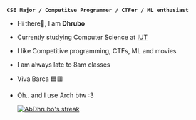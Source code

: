 <!--
## Hi there 👋

<!--
**AbDhrubo/AbDhrubo** is a ✨ _special_ ✨ repository because its `README.md` (this file) appears on your GitHub profile.

Here are some ideas to get you started:

- 🔭 I’m currently working on ...
- 🌱 I’m currently learning ...
- 👯 I’m looking to collaborate on ...
- 🤔 I’m looking for help with ...
- 💬 Ask me about ...
- 📫 How to reach me: ...
- 😄 Pronouns: ...
- ⚡ Fun fact: ...
-->

**`CSE Major / Competitve Programmer / CTFer / ML enthusiast`**
 
- Hi there👋, I am **Dhrubo**
- Currently studying Computer Science at [IUT](https://www.iutoic-dhaka.edu/)
- I like Competitive programming, CTFs, ML and movies 
- I am always late to 8am classes
- Viva Barca 🟦🟥
- Oh.. and I use Arch btw :3


  <!-- GitHub Readme Streak Stats - https://github.com/DenverCoder1/github-readme-streak-stats -->
  <p>
    <a href="https://github.com/AbDhrubo/github-readme-streak-stats">
      <!-- Use https://streak-stats.demolab.com or self-host with your own Vercel app - visit https://git.io/streak-stats for instructions -->
      <img title="🔥 Get streak stats for your profile at git.io/streak-stats" alt="AbDhrubo's streak" src="https://github-readme-streak-stats-9m8ugfa77-denvercoder1.vercel.app/?user=AbDhrubo&theme=monokai-metallian&hide_border=true"/>
    </a>
  </p>

